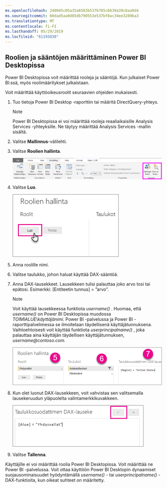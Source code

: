 ```yaml
---
ms.openlocfilehash: 240045c05a35a6583b537b785c6639a39c6aa9d4
ms.sourcegitcommit: 60dad5aa0d85db790553e537bf8ac34ee3289ba3
ms.translationtype: MT
ms.contentlocale: fi-FI
ms.lasthandoff: 05/29/2019
ms.locfileid: "61193830"
---
```

## <a name="define-roles-and-rules-in-power-bi-desktop"></a>Roolien ja sääntöjen määrittäminen Power BI Desktopissa
Power BI Desktopissa voit määrittää rooleja ja sääntöjä. Kun julkaiset Power BI:ssä, myös roolimääritykset julkaistaan.

Voit määrittää käyttöoikeusroolit seuraavien ohjeiden mukaisesti.

1. Tuo tietoja Power BI Desktop ‑raporttiin tai määritä DirectQuery-yhteys.
   
   > [!NOTE]
   > Power BI Desktopissa ei voi määrittää rooleja reaaliaikaisille Analysis Services -yhteyksille. Ne täytyy määrittää Analysis Services -mallin sisältä.
   > 
   > 
1. Valitse **Mallinnus**-välilehti.
2. Valitse **Roolien hallinta**.
   
   ![](./media/rls-desktop-define-roles/powerbi-desktop-security.png)
4. Valitse **Luo**.
   
   ![](./media/rls-desktop-define-roles/powerbi-desktop-security-create-role.png)
5. Anna roolille nimi. 
6. Valitse taulukko, johon haluat käyttää DAX-sääntöä.
7. Anna DAX-lausekkeet. Lausekkeen tulisi palauttaa joko arvo tosi tai epätosi. Esimerkki: [Entiteetin tunnus] = ”arvo”.
   
   > [!NOTE]
   > Voit käyttää lausekkeessa funktiota *username()* . Huomaa, että *username()* on Power BI Desktopissa muodossa *TOIMIALUE\käyttäjänimi*. Power BI -palvelussa ja Power BI -raporttipalvelimessa se ilmoitetaan täydellisenä käyttäjätunnuksena. Vaihtoehtoisesti voit käyttää funktiota *userprincipalname()* , joka palauttaa aina käyttäjän täydellisen käyttäjätunnuksen, *username\@contoso.com*.
   > 
   > 
   
   ![](./media/rls-desktop-define-roles/powerbi-desktop-security-create-rule.png)
8. Kun olet luonut DAX-lausekkeen, voit vahvistaa sen valitsemalla lausekeruudun yläpuolelta valintamerkkikuvakkeen.
   
   ![](./media/rls-desktop-define-roles/powerbi-desktop-security-validate-dax.png)
9. Valitse **Tallenna**.

Käyttäjille ei voi määrittää roolia Power BI Desktopissa. Voit määrittää ne Power BI -palvelussa. Voit ottaa käyttöön Power BI Desktopin dynaamiset suojausominaisuudet hyödyntämällä *username()* - tai *userprincipalname()* -DAX-funktioita, kun oikeat suhteet on määritetty. 

